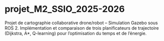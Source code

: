 # projet_M2_SSIO_2025-2026
Projet de cartographie collaborative drone/robot – Simulation Gazebo sous ROS 2. Implémentation et comparaison de trois planificateurs de trajectoire (Dijkstra, A*, Q-learning) pour l’optimisation du temps et de l’énergie.
